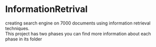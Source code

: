 # InformationRetrival
creating search engine on 7000 documents using information retrieval techniques. <br/>
This project has two phases you can find more information about each phase in its folder
